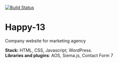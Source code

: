 [![Build Status](https://travis-ci.org/Automattic/_s.svg?branch=master)](https://travis-ci.org/Automattic/_s)

Happy-13
===

Company website for marketing agency

<b>Stack:</b> HTML, CSS, Javascript, WordPress.
<br/>
<b>Libraries and plugins</b>: AOS, Siema.js, Contact Form 7